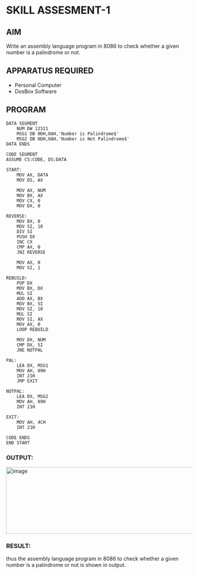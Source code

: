 # SKILL ASSESMENT-1

## AIM
Write an assembly language program in 8086 to check whether a given  number is a palindrome or not. 
## APPARATUS REQUIRED
- Personal Computer  
- DosBox Software  

## PROGRAM
```
DATA SEGMENT
    NUM DW 12321         
    MSG1 DB 0DH,0AH,'Number is Palindrome$'
    MSG2 DB 0DH,0AH,'Number is Not Palindrome$'
DATA ENDS

CODE SEGMENT
ASSUME CS:CODE, DS:DATA

START:
    MOV AX, DATA
    MOV DS, AX

    MOV AX, NUM      
    MOV BX, AX       
    MOV CX, 0        
    MOV DX, 0

REVERSE:
    MOV DX, 0        
    MOV SI, 10
    DIV SI           
    PUSH DX          
    INC CX           
    CMP AX, 0
    JNZ REVERSE

    MOV AX, 0
    MOV SI, 1        

REBUILD:
    POP DX           
    MOV BX, DX
    MUL SI           
    ADD AX, BX       
    MOV BX, SI
    MOV SI, 10
    MUL SI           
    MOV SI, AX
    MOV AX, 0
    LOOP REBUILD

    MOV DX, NUM
    CMP DX, SI
    JNE NOTPAL

PAL:
    LEA DX, MSG1
    MOV AH, 09H
    INT 21H
    JMP EXIT

NOTPAL:
    LEA DX, MSG2
    MOV AH, 09H
    INT 21H

EXIT:
    MOV AH, 4CH
    INT 21H

CODE ENDS
END START
```

### OUTPUT:
<img width="616" height="181" alt="image" src="https://github.com/user-attachments/assets/f605240c-f07b-4a70-a90c-2d08c6f23826" />


### RESULT:
thus the assembly language program in 8086 to check whether a given  number is a palindrome or not is shown in output.

